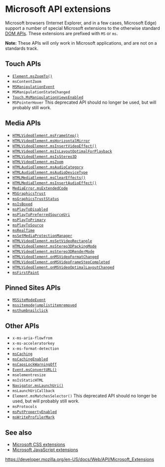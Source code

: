Microsoft API extensions
========================

Microsoft browsers (Internet Explorer, and in a few cases, Microsoft Edge) support a number of special Microsoft extensions to the otherwise standard [DOM APIs](index). These extensions are prefixed with `MS` or `ms`.

**Note:** These APIs will only work in Microsoft applications, and are not on a standards track.

Touch APIs
----------

-   [`Element.msZoomTo()`](element/mszoomto)
-   `msContentZoom`
-   [`MSManipulationEvent`](msmanipulationevent)
-   `MSManipulationStateChanged`
-   [`Touch.MsManipulationViewsEnabled`](touch/msmanipulationviewsenabled)
-   `MSPointerHover` <span class="icon deprecated" viewbox="0 0 100 100" xmlns="http://www.w3.org/2000/svg" role="img"> This deprecated API should no longer be used, but will probably still work. </span>

Media APIs
----------

-   [`HTMLVideoElement.msFrameStep()`](htmlvideoelement/msframestep)
-   [`HTMLVideoElement.msHorizontalMirror`](htmlvideoelement/mshorizontalmirror)
-   [`HTMLVideoElement.msInsertVideoEffect()`](htmlvideoelement/msinsertvideoeffect)
-   [`HTMLVideoElement.msIsLayoutOptimalForPlayback`](htmlvideoelement/msislayoutoptimalforplayback)
-   [`HTMLVideoElement.msIsStereo3D`](htmlvideoelement/msisstereo3d)
-   [`HTMLVideoElement.msZoom`](htmlvideoelement/mszoom)
-   [`HTMLAudioElement.msAudioCategory`](htmlaudioelement/msaudiocategory)
-   [`HTMLAudioElement.msAudioDeviceType`](htmlaudioelement/msaudiodevicetype)
-   [`HTMLMediaElement.msClearEffects()`](htmlmediaelement/mscleareffects)
-   [`HTMLMediaElement.msInsertAudioEffect()`](htmlmediaelement/msinsertaudioeffect)
-   [`MediaError.msExtendedCode`](mediaerror/msextendedcode)
-   [`MSGraphicsTrust`](msgraphicstrust)
-   [`msGraphicsTrustStatus`](msgraphicstruststatus)
-   [`msIsBoxed`](msisboxed)
-   [`msPlayToDisabled`](msplaytodisabled)
-   [`msPlayToPreferredSourceUri`](msplaytopreferredsourceuri)
-   [`msPlayToPrimary`](msplaytoprimary)
-   [`msPlayToSource`](msplaytosource)
-   [`msRealTime`](msrealtime)
-   [`msSetMediaProtectionManager`](mssetmediaprotectionmanager)
-   [`HTMLVideoElement.msSetVideoRectangle`](htmlvideoelement/mssetvideorectangle)
-   [`HTMLVideoElement.msStereo3DPackingMode`](htmlvideoelement/msstereo3dpackingmode)
-   [`HTMLVideoElement.msStereo3DRenderMode`](htmlvideoelement/msstereo3drendermode)
-   [`HTMLVideoElement.onMSVideoFormatChanged`](htmlvideoelement/onmsvideoformatchanged)
-   [`HTMLVideoElement.onMSVideoFrameStepCompleted`](htmlvideoelement/onmsvideoframestepcompleted)
-   [`HTMLVideoElement.onMSVideoOptimalLayoutChanged`](htmlvideoelement/onmsvideooptimallayoutchanged)
-   [`msFirstPaint`](msfirstpaint)

Pinned Sites APIs
-----------------

-   [`MSSiteModeEvent`](mssitemodeevent)
-   [`mssitemodejumplistitemremoved`](mssitemodejumplistitemremoved)
-   [`msthumbnailclick`](msthumbnailclick)

Other APIs
----------

-   `x-ms-aria-flowfrom`
-   `x-ms-acceleratorkey`
-   `x-ms-format-detection`
-   [`msCaching`](mscaching)
-   [`msCachingEnabled`](mscachingenabled)
-   [`msCapsLockWarningOff`](mscapslockwarningoff)
-   [`Event.msConvertURL()`](event/msconverturl)
-   <span class="page-not-created">`mselementresize`</span>
-   <span class="page-not-created">`msIsStaticHTML`</span>
-   [`Navigator.msLaunchUri()`](navigator/mslaunchuri)
-   <span class="page-not-created">`msLaunchUriCallback`</span>
-   `Element.msMatchesSelector()` <span class="icon deprecated" viewbox="0 0 100 100" xmlns="http://www.w3.org/2000/svg" role="img"> This deprecated API should no longer be used, but will probably still work. </span>
-   <span class="page-not-created">`msProtocols`</span>
-   [`msPutPropertyEnabled`](msputpropertyenabled)
-   [`msWriteProfilerMark`](mswriteprofilermark)

See also
--------

-   [Microsoft CSS extensions](https://developer.mozilla.org/en-US/docs/Web/CSS/Microsoft_Extensions)
-   [Microsoft JavaScript extensions](https://developer.mozilla.org/en-US/docs/Web/JavaScript/Microsoft_JavaScript_extensions)

<a href="https://developer.mozilla.org/en-US/docs/Web/API/Microsoft_Extensions" class="_attribution-link">https://developer.mozilla.org/en-US/docs/Web/API/Microsoft_Extensions</a>
